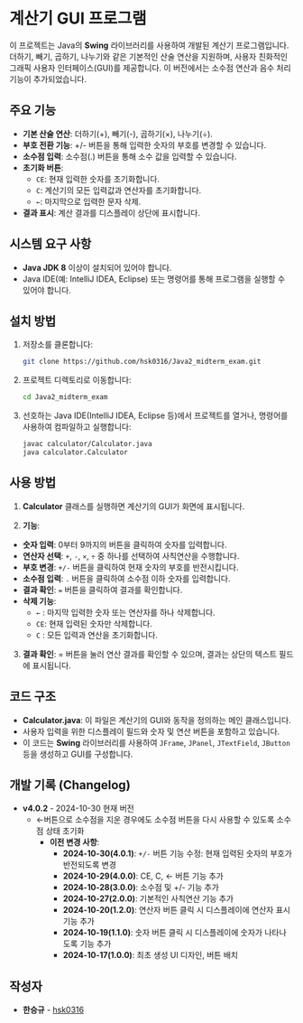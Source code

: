 # 계산기 GUI 프로그램

이 프로젝트는 Java의 **Swing** 라이브러리를 사용하여 개발된 계산기 프로그램입니다. 더하기, 빼기, 곱하기, 나누기와 같은 기본적인 산술 연산을 지원하며, 사용자 친화적인 그래픽 사용자 인터페이스(GUI)를 제공합니다. 이 버전에서는 소수점 연산과 음수 처리 기능이 추가되었습니다.

## 주요 기능

- **기본 산술 연산**: 더하기(+), 빼기(-), 곱하기(×), 나누기(÷).
- **부호 전환 기능**: +/- 버튼을 통해 입력한 숫자의 부호를 변경할 수 있습니다.
- **소수점 입력**: 소수점(.) 버튼을 통해 소수 값을 입력할 수 있습니다.
- **초기화 버튼**:
   - `CE`: 현재 입력한 숫자를 초기화합니다.
   - `C`: 계산기의 모든 입력값과 연산자를 초기화합니다.
   - `←`: 마지막으로 입력한 문자 삭제.
- **결과 표시**: 계산 결과를 디스플레이 상단에 표시합니다.

## 시스템 요구 사항

- **Java JDK 8** 이상이 설치되어 있어야 합니다.
- Java IDE(예: IntelliJ IDEA, Eclipse) 또는 명령어를 통해 프로그램을 실행할 수 있어야 합니다.

## 설치 방법

1. 저장소를 클론합니다:
    ```bash
    git clone https://github.com/hsk0316/Java2_midterm_exam.git
    ```

2. 프로젝트 디렉토리로 이동합니다:
    ```bash
    cd Java2_midterm_exam
    ```

3. 선호하는 Java IDE(IntelliJ IDEA, Eclipse 등)에서 프로젝트를 열거나, 명령어를 사용하여 컴파일하고 실행합니다:
    ```bash
    javac calculator/Calculator.java
    java calculator.Calculator
    ```

## 사용 방법

1. **Calculator** 클래스를 실행하면 계산기의 GUI가 화면에 표시됩니다.

2.  **기능**:
- **숫자 입력**: 0부터 9까지의 버튼을 클릭하여 숫자를 입력합니다.
- **연산자 선택**: `+`, `-`, `×`, `÷` 중 하나를 선택하여 사칙연산을 수행합니다.
- **부호 변경**: `+/-` 버튼을 클릭하여 현재 숫자의 부호를 반전시킵니다.
- **소수점 입력**: `.` 버튼을 클릭하여 소수점 이하 숫자를 입력합니다.
- **결과 확인**: `=` 버튼을 클릭하여 결과를 확인합니다.
- **삭제 기능**:
    - `←` : 마지막 입력한 숫자 또는 연산자를 하나 삭제합니다.
    - `CE`: 현재 입력된 숫자만 삭제합니다.
    - `C` : 모든 입력과 연산을 초기화합니다.

3. **결과 확인**: = 버튼을 눌러 연산 결과를 확인할 수 있으며, 결과는 상단의 텍스트 필드에 표시됩니다.

## 코드 구조

- **Calculator.java**: 이 파일은 계산기의 GUI와 동작을 정의하는 메인 클래스입니다. 
- 사용자 입력을 위한 디스플레이 필드와 숫자 및 연산 버튼을 포함하고 있습니다.
- 이 코드는 **Swing** 라이브러리를 사용하여 `JFrame`, `JPanel`, `JTextField`, `JButton` 등을 생성하고 GUI를 구성합니다.

## 개발 기록 (Changelog)

- **v4.0.2** - 2024-10-30 현재 버전
    - ←버튼으로 소수점을 지운 경우에도 소수점 버튼을 다시 사용할 수 있도록 소수점 상태 초기화
      - **이전 변경 사항**: 
        - **2024-10-30(4.0.1)**: `+/-` 버튼 기능 수정: 현재 입력된 숫자의 부호가 반전되도록 변경
        - **2024-10-29(4.0.0)**: CE, C, ← 버튼 기능 추가
        - **2024-10-28(3.0.0)**: 소수점 및 +/- 기능 추가
        - **2024-10-27(2.0.0)**: 기본적인 사칙연산 기능 추가
        - **2024-10-20(1.2.0)**: 연산자 버튼 클릭 시 디스플레이에 연산자 표시 기능 추가
        - **2024-10-19(1.1.0)**: 숫자 버튼 클릭 시 디스플레이에 숫자가 나타나도록 기능 추가
        - **2024-10-17(1.0.0)**: 최초 생성 UI 디자인, 버튼 배치


## 작성자

- **한승규** - [hsk0316](https://github.com/hsk0316)
